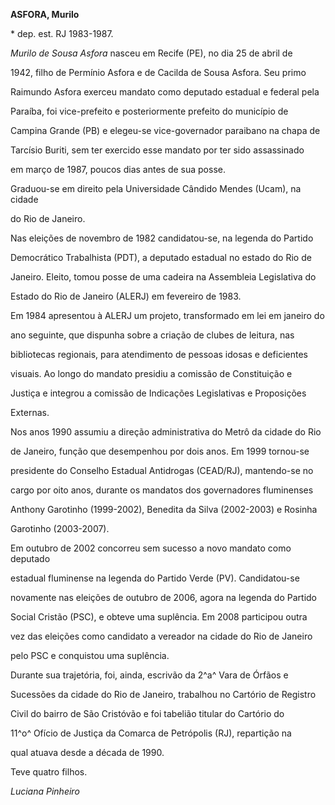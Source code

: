**ASFORA, Murilo**



\* dep. est. RJ 1983-1987.



*Murilo de Sousa Asfora* nasceu em Recife (PE), no dia 25 de abril de

1942, filho de Permínio Asfora e de Cacilda de Sousa Asfora. Seu primo

Raimundo Asfora exerceu mandato como deputado estadual e federal pela

Paraíba, foi vice-prefeito e posteriormente prefeito do município de

Campina Grande (PB) e elegeu-se vice-governador paraibano na chapa de

Tarcísio Buriti, sem ter exercido esse mandato por ter sido assassinado

em março de 1987, poucos dias antes de sua posse.



Graduou-se em direito pela Universidade Cândido Mendes (Ucam), na cidade

do Rio de Janeiro.



Nas eleições de novembro de 1982 candidatou-se, na legenda do Partido

Democrático Trabalhista (PDT), a deputado estadual no estado do Rio de

Janeiro. Eleito, tomou posse de uma cadeira na Assembleia Legislativa do

Estado do Rio de Janeiro (ALERJ) em fevereiro de 1983.



Em 1984 apresentou à ALERJ um projeto, transformado em lei em janeiro do

ano seguinte, que dispunha sobre a criação de clubes de leitura, nas

bibliotecas regionais, para atendimento de pessoas idosas e deficientes

visuais. Ao longo do mandato presidiu a comissão de Constituição e

Justiça e integrou a comissão de Indicações Legislativas e Proposições

Externas.



Nos anos 1990 assumiu a direção administrativa do Metrô da cidade do Rio

de Janeiro, função que desempenhou por dois anos. Em 1999 tornou-se

presidente do Conselho Estadual Antidrogas (CEAD/RJ), mantendo-se no

cargo por oito anos, durante os mandatos dos governadores fluminenses

Anthony Garotinho (1999-2002), Benedita da Silva (2002-2003) e Rosinha

Garotinho (2003-2007).



Em outubro de 2002 concorreu sem sucesso a novo mandato como deputado

estadual fluminense na legenda do Partido Verde (PV). Candidatou-se

novamente nas eleições de outubro de 2006, agora na legenda do Partido

Social Cristão (PSC), e obteve uma suplência. Em 2008 participou outra

vez das eleições como candidato a vereador na cidade do Rio de Janeiro

pelo PSC e conquistou uma suplência.



Durante sua trajetória, foi, ainda, escrivão da 2^a^ Vara de Órfãos e

Sucessões da cidade do Rio de Janeiro, trabalhou no Cartório de Registro

Civil do bairro de São Cristóvão e foi tabelião titular do Cartório do

11^o^ Ofício de Justiça da Comarca de Petrópolis (RJ), repartição na

qual atuava desde a década de 1990.



Teve quatro filhos.



*Luciana Pinheiro*



